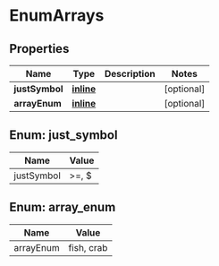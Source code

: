 # EnumArrays

## Properties
Name | Type | Description | Notes
------------ | ------------- | ------------- | -------------
**justSymbol** | [**inline**](#JustSymbol) |  |  [optional]
**arrayEnum** | [**inline**](#kotlin.Array&lt;ArrayEnum&gt;) |  |  [optional]

<a name="JustSymbol"></a>
## Enum: just_symbol
Name | Value
---- | -----
justSymbol | &gt;&#x3D;, $

<a name="kotlin.Array<ArrayEnum>"></a>
## Enum: array_enum
Name | Value
---- | -----
arrayEnum | fish, crab
